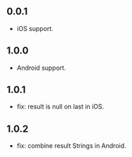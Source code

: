 ## 0.0.1

* iOS support.

## 1.0.0

* Android support.

## 1.0.1

* fix: result is null on last in iOS.

## 1.0.2

* fix: combine result Strings in Android.